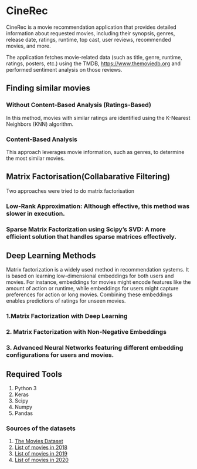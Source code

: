 # CineRec

CineRec is a movie recommendation application that provides detailed information about requested movies, including their synopsis, genres, release date, ratings, runtime, top cast, user reviews, recommended movies, and more.

The application fetches movie-related data (such as title, genre, runtime, ratings, posters, etc.) using the TMDB, https://www.themoviedb.org and performed sentiment analysis on those reviews.

## Finding similar movies
### Without Content-Based Analysis (Ratings-Based)

In this method, movies with similar ratings are identified using the K-Nearest Neighbors (KNN) algorithm.
### Content-Based Analysis

This approach leverages movie information, such as genres, to determine the most similar movies.

## Matrix Factorisation(Collabarative Filtering) 

Two approaches were tried to do matrix factorisation

### Low-Rank Approximation: Although effective, this method was slower in execution.
### Sparse Matrix Factorization using Scipy’s SVD: A more efficient solution that handles sparse matrices effectively.


## Deep Learning Methods

Matrix factorization is a widely used method in recommendation systems. It is based on learning low-dimensional embeddings for both users and movies.
For instance, embeddings for movies might encode features like the amount of action or runtime, while embeddings for users might capture preferences for action or long movies. Combining these embeddings enables predictions of ratings for unseen movies.

### 1.Matrix Factorization with Deep Learning
### 2. Matrix Factorization with Non-Negative Embeddings
### 3. Advanced Neural Networks featuring different embedding configurations for users and movies.

## Required Tools

1. Python 3
2. Keras
3. Scipy
4. Numpy
5. Pandas

### Sources of the datasets 

1. [The Movies Dataset](https://www.kaggle.com/rounakbanik/the-movies-dataset)
2. [List of movies in 2018](https://en.wikipedia.org/wiki/List_of_American_films_of_2018)
3. [List of movies in 2019](https://en.wikipedia.org/wiki/List_of_American_films_of_2019)
4. [List of movies in 2020](https://en.wikipedia.org/wiki/List_of_American_films_of_2020)


